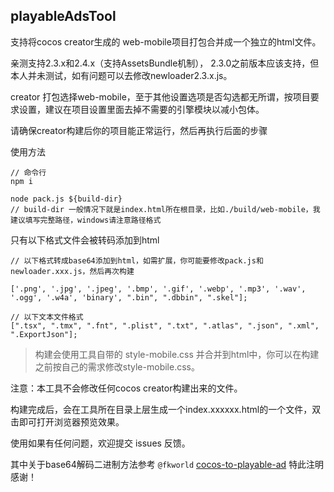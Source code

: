 
## playableAdsTool

支持将cocos creator生成的 web-mobile项目打包合并成一个独立的html文件。

亲测支持2.3.x和2.4.x（支持AssetsBundle机制）， 2.3.0之前版本应该支持，但本人并未测试，如有问题可以去修改newloader2.3.x.js。

creator 打包选择web-mobile，至于其他设置选项是否勾选都无所谓，按项目要求设置，建议在项目设置里面去掉不需要的引擎模块以减小包体。

请确保creator构建后你的项目能正常运行，然后再执行后面的步骤

使用方法

```
// 命令行
npm i 

node pack.js ${build-dir}
// build-dir 一般情况下就是index.html所在根目录，比如./build/web-mobile，我建议填写完整路径，windows请注意路径格式

```

只有以下格式文件会被转码添加到html

```
// 以下格式转成base64添加到html，如需扩展，你可能要修改pack.js和newloader.xxx.js，然后再次构建

['.png', '.jpg', '.jpeg', '.bmp', '.gif', '.webp', '.mp3', '.wav', '.ogg', '.w4a', 'binary', ".bin", ".dbbin", ".skel"];

// 以下文本文件格式
[".tsx", ".tmx", ".fnt", ".plist", ".txt", ".atlas", ".json", ".xml", ".ExportJson"];

```

> 构建会使用工具自带的 style-mobile.css 并合并到html中，你可以在构建之前按自己的需求修改style-mobile.css。

注意：本工具不会修改任何cocos creator构建出来的文件。

构建完成后，会在工具所在目录上层生成一个index.xxxxxx.html的一个文件，双击即可打开浏览器预览效果。

使用如果有任何问题，欢迎提交 issues 反馈。
> 
其中关于base64解码二进制方法参考 `@fkworld` [cocos-to-playable-ad](https://github.com/fkworld/cocos-to-playable-ad) 
特此注明感谢！